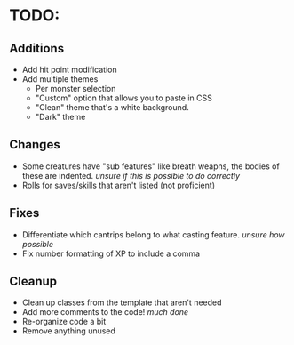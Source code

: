 # TODO:

## Additions
- Add hit point modification
- Add multiple themes
	- Per monster selection
	- "Custom" option that allows you to paste in CSS
	- "Clean" theme that's a white background.
	- "Dark" theme

## Changes
- Some creatures have "sub features" like breath weapns, the bodies of these are indented. *unsure if this is possible to do correctly*
- Rolls for saves/skills that aren't listed (not proficient)

## Fixes
- Differentiate which cantrips belong to what casting feature. *unsure how possible*
- Fix number formatting of XP to include a comma

## Cleanup
- Clean up classes from the template that aren't needed
- Add more comments to the code! *much done*
- Re-organize code a bit
- Remove anything unused
